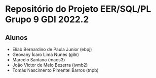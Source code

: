 # Repositório do Projeto EER/SQL/PL Grupo 9 GDI 2022.2
## Alunos
- Eliab Bernardino de Paula Junior (ebpj)
- Geovany Ícaro Lima Nunes (giln)
- Marcelo Santana (maos3)
- João Victor de Melo Bezerra (jvmb2)
- Tomás Nascimento Pimentel Barros (tnpb)